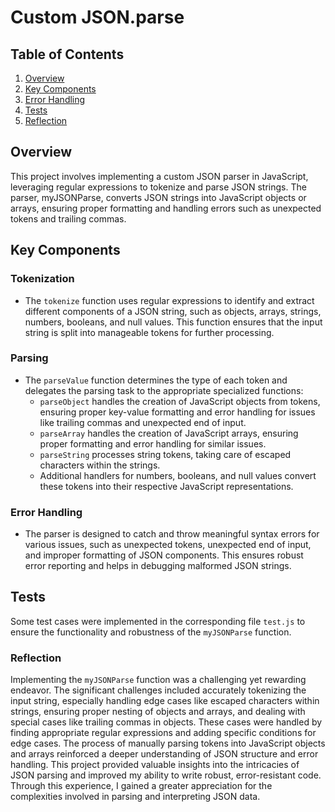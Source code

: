 # Custom JSON.parse

## Table of Contents

1. [Overview](#overview)
2. [Key Components](#key-components)
3. [Error Handling](#error-handling)
4. [Tests](#tests)
5. [Reflection](#reflection)

## Overview

This project involves implementing a custom JSON parser in JavaScript, leveraging regular expressions to tokenize and parse JSON strings. The parser, myJSONParse, converts JSON strings into JavaScript objects or arrays, ensuring proper formatting and handling errors such as unexpected tokens and trailing commas.

## Key Components

### Tokenization

 - The `tokenize` function uses regular expressions to identify and extract different components of a JSON string, such as objects, arrays, strings, numbers, booleans, and null values. This function ensures that the input string is split into manageable tokens for further processing.

### Parsing

- The `parseValue` function determines the type of each token and delegates the parsing task to the appropriate specialized functions:
  - `parseObject` handles the creation of JavaScript objects from tokens, ensuring proper key-value formatting and error handling for issues like trailing commas and unexpected end of input.
  - `parseArray` handles the creation of JavaScript arrays, ensuring proper formatting and error handling for similar issues.
  - `parseString` processes string tokens, taking care of escaped characters within the strings.
  - Additional handlers for numbers, booleans, and null values convert these tokens into their respective JavaScript representations.

### Error Handling

- The parser is designed to catch and throw meaningful syntax errors for various issues, such as unexpected tokens, unexpected end of input, and improper formatting of JSON components. This ensures robust error reporting and helps in debugging malformed JSON strings.

## Tests

Some test cases were implemented in the corresponding file `test.js` to ensure the functionality and robustness of the `myJSONParse` function.

### Reflection

Implementing the `myJSONParse` function was a challenging yet rewarding endeavor. The significant challenges included accurately tokenizing the input string, especially handling edge cases like escaped characters within strings, ensuring proper nesting of objects and arrays, and dealing with special cases like trailing commas in objects. These cases were handled by finding appropriate regular expressions and adding specific conditions for edge cases.
The process of manually parsing tokens into JavaScript objects and arrays reinforced a deeper understanding of JSON structure and error handling. This project provided valuable insights into the intricacies of JSON parsing and improved my ability to write robust, error-resistant code. Through this experience, I gained a greater appreciation for the complexities involved in parsing and interpreting JSON data.